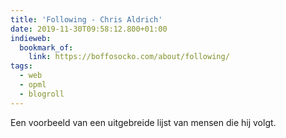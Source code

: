 ```yaml
---
title: 'Following - Chris Aldrich'
date: 2019-11-30T09:58:12.800+01:00
indieweb:
  bookmark_of:
    link: https://boffosocko.com/about/following/
tags:
  - web
  - opml
  - blogroll
---
```

Een voorbeeld van een uitgebreide lijst van mensen die hij volgt.
